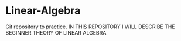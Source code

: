 # Linear-Algebra
Git repository to practice. 
IN THIS REPOSITORY I WILL DESCRIBE THE BEGINNER THEORY OF LINEAR ALGEBRA
